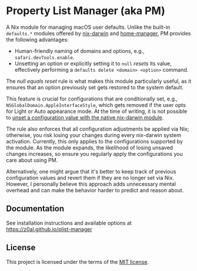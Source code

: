 # Property List Manager (aka PM)

A Nix module for managing macOS user defaults. Unlike the built-in `defaults.*` modules offered by [nix-darwin] and [home-manager], PM provides the following advantages:

- Human-friendly naming of domains and options, e.g., `safari.devTools.enable`.
- Unsetting an option or explicitly setting it to `null` _resets_ its value, effectively performing a `defaults delete <domain> <option>` command.

The _null equals reset_ rule is what makes this module particularly useful, as it ensures that an option previously set gets restored to the system default.

This feature is crucial for configurations that are conditionally set, e.g., `NSGlobalDomain.AppleInterfaceStyle`, which gets removed if the user opts for Light or Auto appearance mode. At the time of writing, it is not possible to [unset a configuration value with the native nix-darwin module](https://github.com/LnL7/nix-darwin/issues/88).

The rule also enforces that all configuration adjustments be applied via Nix; otherwise, you risk losing your changes during every nix-darwin system activation. Currently, this only applies to the configurations supported by the module. As the module expands, the likelihood of losing unsaved changes increases, so ensure you regularly apply the configurations you care about using PM.

Alternatively, one might argue that it's better to keep track of previous configuration values and revert them if they are no longer set via Nix. However, I personally believe this approach adds unnecessary mental overhead and can make the behavior harder to predict and reason about.

## Documentation

See installation instructions and available options at https://z0al.github.io/plist-manager

## License

This project is licensed under the terms of the [MIT license](./LICENSE).

[nix-darwin]: https://github.com/LnL7/nix-darwin
[home-manager]: https://github.com/nix-community/home-manager
